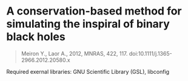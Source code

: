 A conservation-based method for simulating the inspiral of binary black holes
=============================================================================

> Meiron Y., Laor A., 2012, MNRAS, 422, 117. doi:10.1111/j.1365-2966.2012.20580.x

Required exernal libraries: GNU Scientific Library (GSL), libconfig